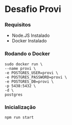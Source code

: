 # Desafio Provi

### Requisitos

- Node.JS Instalado
- Docker Instalado

### Rodando o Docker

```
sudo docker run \
--name provi \
-e POSTGRES_USER=provi \
-e POSTGRES_PASSWORD=provi \
-e POSTGRES_DB=provi \
-p 5438:5432 \
-d \
postgres
```

### Inicialização

```
npm run start
```

<!-- Todos os dados do usuário, são únicos -->
